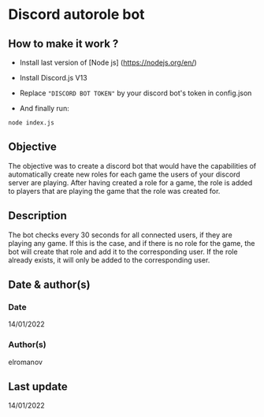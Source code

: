 # Discord autorole bot

## How to make it work ?

* Install last version of [Node js] (https://nodejs.org/en/)
* Install Discord.js V13
* Replace ```"DISCORD BOT TOKEN"``` by your discord bot's token in config.json

* And finally run:

```
node index.js
```

## Objective

The objective was to create a discord bot that would have the capabilities of automatically create new roles for each game the users of your discord server are playing. After having created a role for a game, the role is added to players that are playing the game that the role was created for. 

## Description

The bot checks every 30 seconds for all connected users, if they are playing any game. If this is the case, and if there is no role for the game, the bot will create that role and add it to the corresponding user. If the role already exists, it will only be added to the corresponding user.

## Date & author(s)

### Date
14/01/2022

### Author(s)
elromanov

## Last update
14/01/2022
